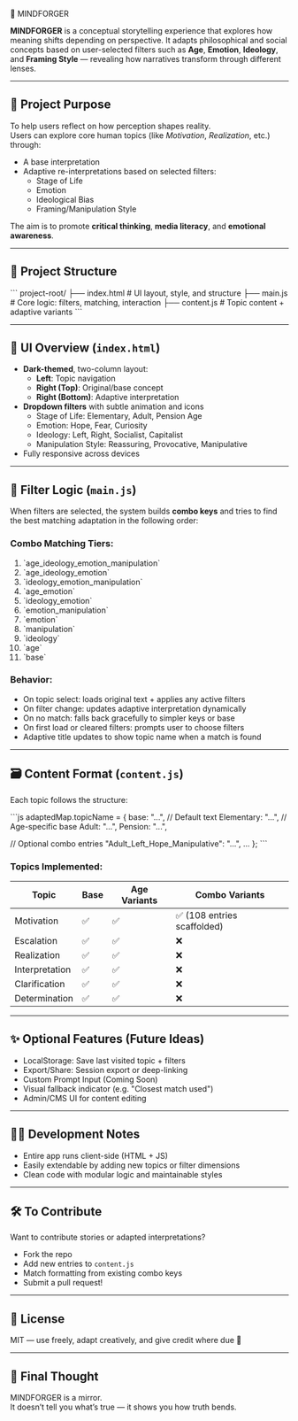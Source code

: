 🧠 MINDFORGER

**MINDFORGER** is a conceptual storytelling experience that explores how meaning shifts depending on perspective. It adapts philosophical and social concepts based on user-selected filters such as **Age**, **Emotion**, **Ideology**, and **Framing Style** — revealing how narratives transform through different lenses.

---

## 🚀 Project Purpose

To help users reflect on how perception shapes reality.  
Users can explore core human topics (like *Motivation*, *Realization*, etc.) through:

- A base interpretation
- Adaptive re-interpretations based on selected filters:
  - Stage of Life
  - Emotion
  - Ideological Bias
  - Framing/Manipulation Style

The aim is to promote **critical thinking**, **media literacy**, and **emotional awareness**.

---

## 🧩 Project Structure

\`\`\`
project-root/
├── index.html       # UI layout, style, and structure
├── main.js          # Core logic: filters, matching, interaction
├── content.js       # Topic content + adaptive variants
\`\`\`

---

## 🎨 UI Overview (`index.html`)

- **Dark-themed**, two-column layout:
  - **Left**: Topic navigation
  - **Right (Top)**: Original/base concept
  - **Right (Bottom)**: Adaptive interpretation
- **Dropdown filters** with subtle animation and icons
  - Stage of Life: Elementary, Adult, Pension Age
  - Emotion: Hope, Fear, Curiosity
  - Ideology: Left, Right, Socialist, Capitalist
  - Manipulation Style: Reassuring, Provocative, Manipulative
- Fully responsive across devices

---

## 🧠 Filter Logic (`main.js`)

When filters are selected, the system builds **combo keys** and tries to find the best matching adaptation in the following order:

### Combo Matching Tiers:

1. \`age_ideology_emotion_manipulation\`
2. \`age_ideology_emotion\`
3. \`ideology_emotion_manipulation\`
4. \`age_emotion\`
5. \`ideology_emotion\`
6. \`emotion_manipulation\`
7. \`emotion\`
8. \`manipulation\`
9. \`ideology\`
10. \`age\`
11. \`base\`

### Behavior:
- On topic select: loads original text + applies any active filters
- On filter change: updates adaptive interpretation dynamically
- On no match: falls back gracefully to simpler keys or base
- On first load or cleared filters: prompts user to choose filters
- Adaptive title updates to show topic name when a match is found

---

## 🗃️ Content Format (`content.js`)

Each topic follows the structure:

\`\`\`js
adaptedMap.topicName = {
  base: "...",         // Default text
  Elementary: "...",   // Age-specific base
  Adult: "...",
  Pension: "...",

  // Optional combo entries
  "Adult_Left_Hope_Manipulative": "...",
  ...
};
\`\`\`

### Topics Implemented:
| Topic          | Base | Age Variants | Combo Variants |
|----------------|------|--------------|----------------|
| Motivation      | ✅   | ✅            | ✅ (108 entries scaffolded) |
| Escalation      | ✅   | ✅            | ❌              |
| Realization     | ✅   | ✅            | ❌              |
| Interpretation  | ✅   | ✅            | ❌              |
| Clarification   | ✅   | ✅            | ❌              |
| Determination   | ✅   | ✅            | ❌              |

---

## ✨ Optional Features (Future Ideas)

- LocalStorage: Save last visited topic + filters
- Export/Share: Session export or deep-linking
- Custom Prompt Input (Coming Soon)
- Visual fallback indicator (e.g. "Closest match used")
- Admin/CMS UI for content editing

---

## 👨‍💻 Development Notes

- Entire app runs client-side (HTML + JS)
- Easily extendable by adding new topics or filter dimensions
- Clean code with modular logic and maintainable styles

---

## 🛠️ To Contribute

Want to contribute stories or adapted interpretations?

- Fork the repo
- Add new entries to `content.js`
- Match formatting from existing combo keys
- Submit a pull request!

---

## 📄 License

MIT — use freely, adapt creatively, and give credit where due 💙

---

## 🔮 Final Thought

MINDFORGER is a mirror.  
It doesn’t tell you what’s true — it shows you how truth bends.
